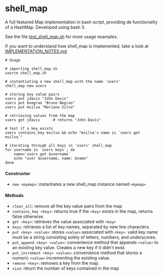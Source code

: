 # shell_map
A full featured Map implementation in bash script, providing de functionality of a HashMap. Developed using bash 3.  


See the file [test_shell_map.sh](https://github.com/bnegrao/shell_map/blob/master/test_shell_map.sh) for more usage examples.  


If you want to understand how shell_map is implemented, take a look at [IMPLEMENTATION_NOTES.md](https://github.com/bnegrao/shell_map/blob/master/IMPLEMENTATION_NOTES.md)

```
# Usage

# importing shell_map.sh
source shell_map.sh

# instantiating a new shell_map with the name 'users'
shell_map new users

# storing key value pairs
users put jdavis "John Davis"
users put bnegrao "Bruno Negrao" 
users put msilva "Mariana Silva"

# retrieving values from the map 
users get jdavis      # returns "John Davis"

# test if a key exists
users contains_key msilva && echo "msilva's name is `users get msilva`" 

# iterating through all keys in 'users' shell_map 
for username in `users keys`; do
	name=`users get $username`
	echo "user $username, name: $name"
done
```
#### Constructor
- `new <mymap>`: instantiates a new shell_map instance named `<mymap>`
	
#### Methods
- `clear_all`: remove all the key value pairs from the map
- `contains_key <key>`: returns true if the `<key>` exists in the map, returns false otherwise. 
- `get <key>`: retrieves the value associated with `<key>`
- `keys`: retrieves a list of key names, separated by new line characters.
- `put <key> <value>`: stores `<value>` associated with `<key>`. valid key name must be a string consisting solely of letters, numbers, and underscores.
- `put_append <key> <value>`: convenience method that appends `<value>` to an existing key value. Creates a new key if it didn't exist.
- `put_increment <key> <value>`: convenience method that stores a numeric `<value>` incrementing the existing value.
- `remove <key>`: removes a key from the map. 
- `size`: return the number of keys contained in the map
